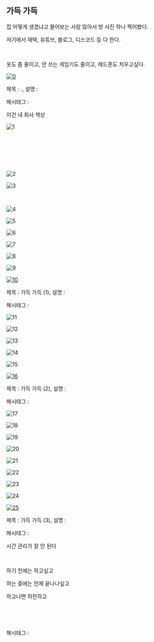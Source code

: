 ## 가득 가득

집 어떻게 생겼냐고 물어보는 사람 많아서 방 사진 하나 찍어봤다.

저기에서 재택, 유튜브, 블로그, 디스코드 등 다 한다.

​

옷도 좀 줄이고, 안 쓰는 게임기도 줄이고, 헤드폰도 치우고싶다.

[![0](https://phinf.pstatic.net/image.nmv/blog_2022_11_21_1895/bf76d15e-693d-11ed-be03-505dac8c37f3_01.jpg)](/asset/img/222933593408/0.mp4)

제목 : ., 설명 : 

해시태그 : 

이건 내 회사 책상

![1](/asset/img/222933593408/1.png)

​

​

​

![2](/asset/img/222933593408/2.png)

![3](/asset/img/222933593408/3.png)

​

![4](/asset/img/222933593408/4.png)

![5](/asset/img/222933593408/5.png)

![6](/asset/img/222933593408/6.png)

![7](/asset/img/222933593408/7.png)

![8](/asset/img/222933593408/8.png)

![9](/asset/img/222933593408/9.png)

[![10](https://phinf.pstatic.net/image.nmv/blog_2022_11_20_1460/cb175aed-68b8-11ed-acf8-48df37ae3dc4_01.jpg)](/asset/img/222933593408/10.mp4)

제목 : 가득 가득 (1), 설명 : 

해시태그 : 

![11](/asset/img/222933593408/11.png)

![12](/asset/img/222933593408/12.png)

![13](/asset/img/222933593408/13.png)

![14](/asset/img/222933593408/14.png)

![15](/asset/img/222933593408/15.png)

[![16](https://phinf.pstatic.net/image.nmv/blog_2022_11_20_2765/cb17d01e-68b8-11ed-acf8-48df37ae3dc4_01.jpg)](/asset/img/222933593408/16.mp4)

제목 : 가득 가득 (2), 설명 : 

해시태그 : 

![17](/asset/img/222933593408/17.png)

![18](/asset/img/222933593408/18.png)

![19](/asset/img/222933593408/19.png)

![20](/asset/img/222933593408/20.png)

![21](/asset/img/222933593408/21.png)

![22](/asset/img/222933593408/22.png)

![23](/asset/img/222933593408/23.png)

![24](/asset/img/222933593408/24.png)

[![25](https://phinf.pstatic.net/image.nmv/blog_2022_11_20_33/cb1d4ee8-68b8-11ed-be03-505dac8c37f3_01.jpg)](/asset/img/222933593408/25.mp4)

제목 : 가득 가득 (3), 설명 : 

해시태그 : 

시간 관리가 잘 안 된다

​

하기 전에는 하고싶고

하는 중에는 언제 끝나나싶고

하고나면 허전하고

​

​

 해시태그 : 